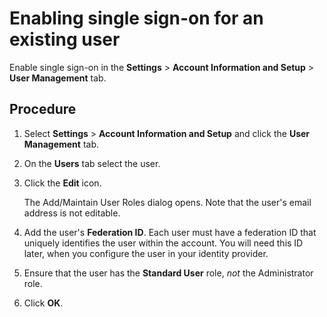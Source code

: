# Enabling single sign-on for an existing user

<head>
  <meta name="guidename" content="Platform"/>
  <meta name="context" content="GUID-db629aab-632b-4b46-bd7f-0ec2d27da079"/>
</head>

Enable single sign-on in the **Settings** \> **Account Information and Setup** \> **User Management** tab.

## Procedure

1. Select **Settings** \> **Account Information and Setup** and click the **User Management** tab.

2. On the **Users** tab select the user.

3. Click the **Edit** icon.

    The Add/Maintain User Roles dialog opens. Note that the user's email address is not editable.

4. Add the user's **Federation ID**. Each user must have a federation ID that uniquely identifies the user within the account. You will need this ID later, when you configure the user in your identity provider.

5. Ensure that the user has the **Standard User** role, *not* the Administrator role.

6. Click **OK**.
